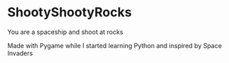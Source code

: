 # ShootyShootyRocks

You are a spaceship and shoot at rocks

Made with Pygame while I started learning Python and inspired by Space Invaders

